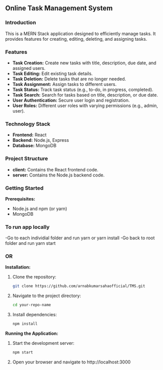 ## Online Task Management System

### Introduction
This is a MERN Stack application designed to efficiently manage tasks. It provides features for creating, editing, deleting, and assigning tasks.

### Features
* **Task Creation:** Create new tasks with title, description, due date, and assigned users.
* **Task Editing:** Edit existing task details.
* **Task Deletion:** Delete tasks that are no longer needed.
* **Task Assignment:** Assign tasks to different users.
* **Task Status:** Track task status (e.g., to-do, in progress, completed).
* **Task Search:** Search for tasks based on title, description, or due date.
* **User Authentication:** Secure user login and registration.
* **User Roles:** Different user roles with varying permissions (e.g., admin, user).

### Technology Stack
* **Frontend:** React
* **Backend:** Node.js, Express
* **Database:** MongoDB

### Project Structure
* **client:** Contains the React frontend code.
* **server:** Contains the Node.js backend code.

### Getting Started
**Prerequisites:**
* Node.js and npm (or yarn)
* MongoDB

### To run app locally 
-Go to each individial folder and run yarn or yarn install
-Go back to root folder and run yarn start

### OR
**Installation:**
1. Clone the repository:
   ```bash
   git clone https://github.com/arnabkumarsahaofficial/TMS.git
   ```
2. Navigate to the project directory:
   ```bash
   cd your-repo-name
   ```
3. Install dependencies:
   ```bash
   npm install
   ```

**Running the Application:**
1. Start the development server:
   ```bash
   npm start
   ```
2. Open your browser and navigate to http://localhost:3000
